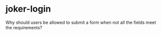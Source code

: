 # joker-login

Why should users be allowed to submit a form when not all the fields meet the requirements?
